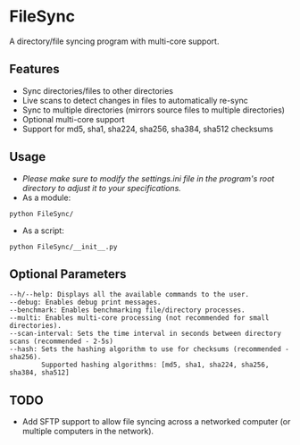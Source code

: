 # FileSync
A directory/file syncing program with multi-core support.

## Features
- Sync directories/files to other directories
- Live scans to detect changes in files to automatically re-sync
- Sync to multiple directories (mirrors source files to multiple directories)
- Optional multi-core support
- Support for md5, sha1, sha224, sha256, sha384, sha512 checksums

## Usage
- *Please make sure to modify the settings.ini file in the program's root directory to adjust it to your specifications.*
- As a module:
```
python FileSync/
```
- As a script:
```
python FileSync/__init__.py
```

## Optional Parameters
```
--h/--help: Displays all the available commands to the user.
--debug: Enables debug print messages.
--benchmark: Enables benchmarking file/directory processes.
--multi: Enables multi-core processing (not recommended for small directories).
--scan-interval: Sets the time interval in seconds between directory scans (recommended - 2-5s)
--hash: Sets the hashing algorithm to use for checksums (recommended - sha256).
        Supported hashing algorithms: [md5, sha1, sha224, sha256, sha384, sha512]
```

## TODO
- Add SFTP support to allow file syncing across a networked computer (or multiple computers in the network).
